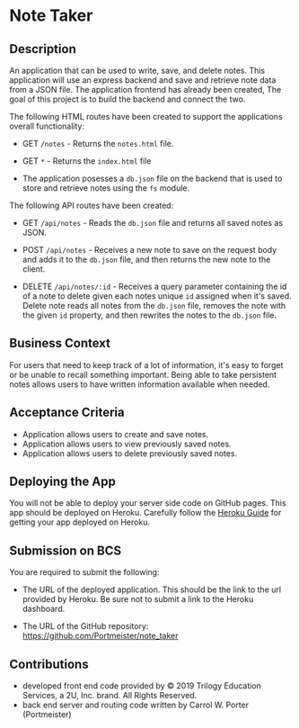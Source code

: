 # Note Taker

## Description

An application that can be used to write, save, and delete notes. This application will use an express backend and save and retrieve note data from a JSON file. The application frontend has already been created, The goal of this project is to build the backend and connect the two.

The following HTML routes have been created to support the applications overall functionality:

  * GET `/notes` - Returns the `notes.html` file.

  * GET `*` - Returns the `index.html` file

* The application posesses a `db.json` file on the backend that is used to store and retrieve notes using the `fs` module.

The following API routes have been created:

  * GET `/api/notes` - Reads the `db.json` file and returns all saved notes as JSON.

  * POST `/api/notes` - Receives a new note to save on the request body and adds it to the `db.json` file, and then returns the new note to the client.

  * DELETE `/api/notes/:id` - Receives a query parameter containing the id of a note to delete given each notes unique `id` assigned when it's saved. Delete note reads all notes from the `db.json` file, removes the note with the given `id` property, and then rewrites the notes to the `db.json` file.

## Business Context

For users that need to keep track of a lot of information, it's easy to forget or be unable to recall something important. Being able to take persistent notes allows users to have written information available when needed.

## Acceptance Criteria
- Application allows users to create and save notes.
- Application allows users to view previously saved notes.
- Application allows users to delete previously saved notes.

## Deploying the App

You will not be able to deploy your server side code on GitHub pages. This app should be deployed on Heroku. Carefully follow the [Heroku Guide](../04-Important/HerokuGuide.md) for getting your app deployed on Heroku.

## Submission on BCS

You are required to submit the following:

* The URL of the deployed application. This should be the link to the url provided by Heroku. Be sure not to submit a link to the Heroku dashboard.

* The URL of the GitHub repository: https://github.com/Portmeister/note_taker

## Contributions
- developed front end code provided by © 2019 Trilogy Education Services, a 2U, Inc. brand. All Rights Reserved.
- back end server and routing code written by Carrol W. Porter (Portmeister)